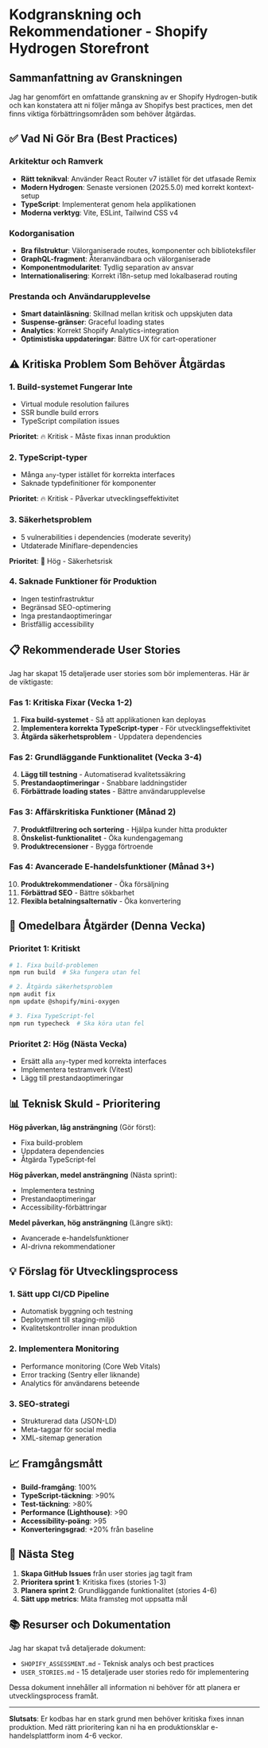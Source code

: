 # Kodgranskning och Rekommendationer - Shopify Hydrogen Storefront

## Sammanfattning av Granskningen

Jag har genomfört en omfattande granskning av er Shopify Hydrogen-butik och kan konstatera att ni följer många av Shopifys best practices, men det finns viktiga förbättringsområden som behöver åtgärdas.

## ✅ Vad Ni Gör Bra (Best Practices)

### Arkitektur och Ramverk
- **Rätt teknikval**: Använder React Router v7 istället för det utfasade Remix
- **Modern Hydrogen**: Senaste versionen (2025.5.0) med korrekt kontext-setup
- **TypeScript**: Implementerat genom hela applikationen
- **Moderna verktyg**: Vite, ESLint, Tailwind CSS v4

### Kodorganisation
- **Bra filstruktur**: Välorganiserade routes, komponenter och biblioteksfiler
- **GraphQL-fragment**: Återanvändbara och välorganiserade
- **Komponentmodularitet**: Tydlig separation av ansvar
- **Internationalisering**: Korrekt i18n-setup med lokalbaserad routing

### Prestanda och Användarupplevelse
- **Smart datainläsning**: Skillnad mellan kritisk och uppskjuten data
- **Suspense-gränser**: Graceful loading states
- **Analytics**: Korrekt Shopify Analytics-integration
- **Optimistiska uppdateringar**: Bättre UX för cart-operationer

## ⚠️ Kritiska Problem Som Behöver Åtgärdas

### 1. Build-systemet Fungerar Inte
- Virtual module resolution failures
- SSR bundle build errors
- TypeScript compilation issues

**Prioritet**: 🔥 Kritisk - Måste fixas innan produktion

### 2. TypeScript-typer
- Många `any`-typer istället för korrekta interfaces
- Saknade typdefinitioner för komponenter

**Prioritet**: 🔥 Kritisk - Påverkar utvecklingseffektivitet

### 3. Säkerhetsproblem
- 5 vulnerabilities i dependencies (moderate severity)
- Utdaterade Miniflare-dependencies

**Prioritet**: 🔴 Hög - Säkerhetsrisk

### 4. Saknade Funktioner för Produktion
- Ingen testinfrastruktur
- Begränsad SEO-optimering
- Inga prestandaoptimeringar
- Bristfällig accessibility

## 📋 Rekommenderade User Stories

Jag har skapat 15 detaljerade user stories som bör implementeras. Här är de viktigaste:

### Fas 1: Kritiska Fixar (Vecka 1-2)
1. **Fixa build-systemet** - Så att applikationen kan deployas
2. **Implementera korrekta TypeScript-typer** - För utvecklingseffektivitet
3. **Åtgärda säkerhetsproblem** - Uppdatera dependencies

### Fas 2: Grundläggande Funktionalitet (Vecka 3-4)
4. **Lägg till testning** - Automatiserad kvalitetssäkring
5. **Prestandaoptimeringar** - Snabbare laddningstider
6. **Förbättrade loading states** - Bättre användarupplevelse

### Fas 3: Affärskritiska Funktioner (Månad 2)
7. **Produktfiltrering och sortering** - Hjälpa kunder hitta produkter
8. **Önskelist-funktionalitet** - Öka kundengagemang
9. **Produktrecensioner** - Bygga förtroende

### Fas 4: Avancerade E-handelsfunktioner (Månad 3+)
10. **Produktrekommendationer** - Öka försäljning
11. **Förbättrad SEO** - Bättre sökbarhet
12. **Flexibla betalningsalternativ** - Öka konvertering

## 🚀 Omedelbara Åtgärder (Denna Vecka)

### Prioritet 1: Kritiskt
```bash
# 1. Fixa build-problemen
npm run build  # Ska fungera utan fel

# 2. Åtgärda säkerhetsproblem
npm audit fix
npm update @shopify/mini-oxygen

# 3. Fixa TypeScript-fel
npm run typecheck  # Ska köra utan fel
```

### Prioritet 2: Hög (Nästa Vecka)
- Ersätt alla `any`-typer med korrekta interfaces
- Implementera testramverk (Vitest)
- Lägg till prestandaoptimeringar

## 📊 Teknisk Skuld - Prioritering

**Hög påverkan, låg ansträngning** (Gör först):
- Fixa build-problem
- Uppdatera dependencies
- Åtgärda TypeScript-fel

**Hög påverkan, medel ansträngning** (Nästa sprint):
- Implementera testning
- Prestandaoptimeringar
- Accessibility-förbättringar

**Medel påverkan, hög ansträngning** (Längre sikt):
- Avancerade e-handelsfunktioner
- AI-drivna rekommendationer

## 💡 Förslag för Utvecklingsprocess

### 1. Sätt upp CI/CD Pipeline
- Automatisk byggning och testning
- Deployment till staging-miljö
- Kvalitetskontroller innan produktion

### 2. Implementera Monitoring
- Performance monitoring (Core Web Vitals)
- Error tracking (Sentry eller liknande)
- Analytics för användarens beteende

### 3. SEO-strategi
- Strukturerad data (JSON-LD)
- Meta-taggar för social media
- XML-sitemap generation

## 📈 Framgångsmått

- **Build-framgång**: 100%
- **TypeScript-täckning**: >90%
- **Test-täckning**: >80%
- **Performance (Lighthouse)**: >90
- **Accessibility-poäng**: >95
- **Konverteringsgrad**: +20% från baseline

## 🎯 Nästa Steg

1. **Skapa GitHub Issues** från user stories jag tagit fram
2. **Prioritera sprint 1**: Kritiska fixes (stories 1-3)
3. **Planera sprint 2**: Grundläggande funktionalitet (stories 4-6)
4. **Sätt upp metrics**: Mäta framsteg mot uppsatta mål

## 📚 Resurser och Dokumentation

Jag har skapat två detaljerade dokument:
- `SHOPIFY_ASSESSMENT.md` - Teknisk analys och best practices
- `USER_STORIES.md` - 15 detaljerade user stories redo för implementering

Dessa dokument innehåller all information ni behöver för att planera er utvecklingsprocess framåt.

---

**Slutsats**: Er kodbas har en stark grund men behöver kritiska fixes innan produktion. Med rätt prioritering kan ni ha en produktionsklar e-handelsplattform inom 4-6 veckor.